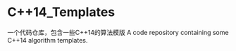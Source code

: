 # C++14_Templates
一个代码仓库，包含一些C++14的算法模版
A code repository containing some C++14 algorithm templates.
